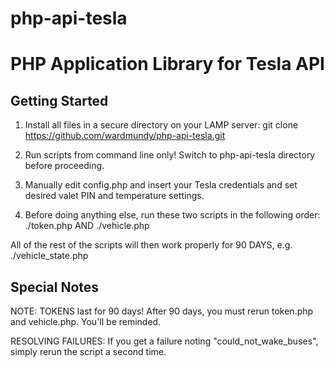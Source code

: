 # php-api-tesla
# PHP Application Library for Tesla API

## Getting Started

1. Install all files in a secure directory on your LAMP server: git clone https://github.com/wardmundy/php-api-tesla.git

2. Run scripts from command line only! Switch to php-api-tesla directory before proceeding.

3. Manually edit config.php and insert your Tesla credentials and set desired valet PIN and temperature settings.

4. Before doing anything else, run these two scripts in the following order: ./token.php AND ./vehicle.php

All of the rest of the scripts will then work properly for 90 DAYS, 
e.g. ./vehicle_state.php

## Special Notes

NOTE: TOKENS last for 90 days! After 90 days, you must rerun token.php and vehicle.php. You'll be reminded.

RESOLVING FAILURES: If you get a failure noting "could_not_wake_buses", simply rerun the script a second time.
